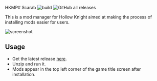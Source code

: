 HKMP# Scarab
![build](https://github.com/fifty-six/Scarab/actions/workflows/dotnet.yml/badge.svg)
![GitHub all releases](https://img.shields.io/github/downloads/fifty-six/Scarab/total)

This is a mod manager for Hollow Knight aimed at making the process of installing mods easier for users.

![screenshot](https://i.imgur.com/kWyAqX7.png)

## Usage
- Get the latest release [here](https://github.com/fifty-six/Scarab/releases/latest).
- Unzip and run it.
- Mods appear in the top left corner of the game title screen after installation.
